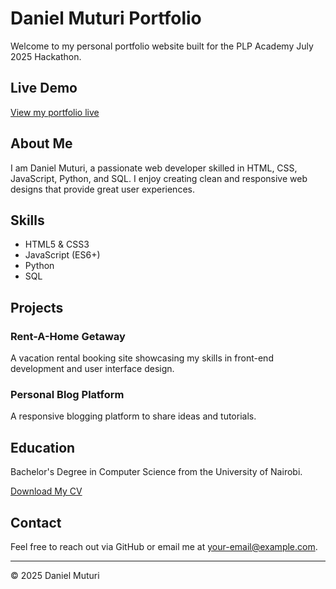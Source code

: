 # Daniel Muturi Portfolio

Welcome to my personal portfolio website built for the PLP Academy July 2025 Hackathon.

## Live Demo

[View my portfolio live](https://mukangafu.github.io/danielmuturi-portfolio/)

## About Me

I am Daniel Muturi, a passionate web developer skilled in HTML, CSS, JavaScript, Python, and SQL. I enjoy creating clean and responsive web designs that provide great user experiences.

## Skills

- HTML5 & CSS3  
- JavaScript (ES6+)  
- Python  
- SQL

## Projects

### Rent-A-Home Getaway  
A vacation rental booking site showcasing my skills in front-end development and user interface design.

### Personal Blog Platform  
A responsive blogging platform to share ideas and tutorials.

## Education

Bachelor's Degree in Computer Science from the University of Nairobi.

[Download My CV](Daniel-Muturi-cv.pdf)

## Contact

Feel free to reach out via GitHub or email me at your-email@example.com.

---

© 2025 Daniel Muturi
